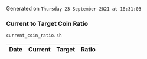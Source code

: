 Generated on `Thursday 23-September-2021 at 18:31:03`

### Current to Target Coin Ratio
`current_coin_ratio.sh`

Date|Current|Target|Ratio
---|---|---|---
